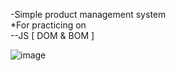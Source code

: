 -Simple product management system <br>
*For practicing on <br>
--JS [ DOM & BOM ] <br>

![image](https://github.com/HHaneen/Simple-Product-System/assets/105988793/368ed7a7-f322-4718-aa12-e025b28eee1b)
